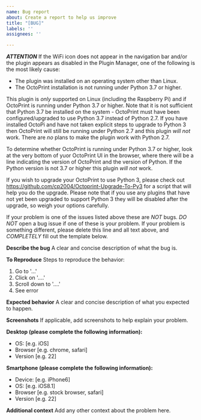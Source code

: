 ```yaml
---
name: Bug report
about: Create a report to help us improve
title: "[BUG]"
labels: ''
assignees: ''

---
```


***ATTENTION***
If the WiFi icon does not appear in the navigation bar and/or the plugin appears as disabled in the Plugin Manager, one of the following is the most likely cause:
<ul>
<li>The plugin was installed on an operating system other than Linux.</li>
<li>The OctoPrint installation is not running under Python 3.7 or higher.</li>
</ul>

This plugin is _only_ supported on Linux (including the Raspberry Pi) and if OctoPrint is running under Python 3.7 or higher. Note that it is not sufficient that Python 3.7 be installed on the system - OctoPrint must have been configured/upgraded to use Python 3.7 instead of Python 2.7. If you have installed OctoPi and have not taken explicit steps to upgrade to Python 3 then OctoPrint will still be running under Python 2.7 and this plugin _will not_ work. There are _no_ plans to make the plugin work with Python 2.7.

To determine whether OctoPrint is running under Python 3.7 or higher, look at the very bottom of yuor OctoPrint UI in the browser, where there will be a line indicating the version of OctoPrint and the version of Python. If the Python version is not 3.7 or higher this plugin _will not_ work.

If you wish to upgrade your OctoPrint to use Python 3, please check out https://github.com/cp2004/Octoprint-Upgrade-To-Py3 for a script that will help you do the upgrade. Please note that if you use any plugins that have not yet been upgraded to support Python 3 they will be disabled after the upgrade, so weigh your options carefully.

If your problem is one of the issues listed above these are _NOT_ bugs. _DO NOT_ open a bug issue if one of these is your problem. If your problem is something different, please delete this line and all text above, and _COMPLETELY_ fill out the template below.

**Describe the bug**
A clear and concise description of what the bug is.

**To Reproduce**
Steps to reproduce the behavior:
1. Go to '...'
2. Click on '....'
3. Scroll down to '....'
4. See error

**Expected behavior**
A clear and concise description of what you expected to happen.

**Screenshots**
If applicable, add screenshots to help explain your problem.

**Desktop (please complete the following information):**
 - OS: [e.g. iOS]
 - Browser [e.g. chrome, safari]
 - Version [e.g. 22]

**Smartphone (please complete the following information):**
 - Device: [e.g. iPhone6]
 - OS: [e.g. iOS8.1]
 - Browser [e.g. stock browser, safari]
 - Version [e.g. 22]

**Additional context**
Add any other context about the problem here.
